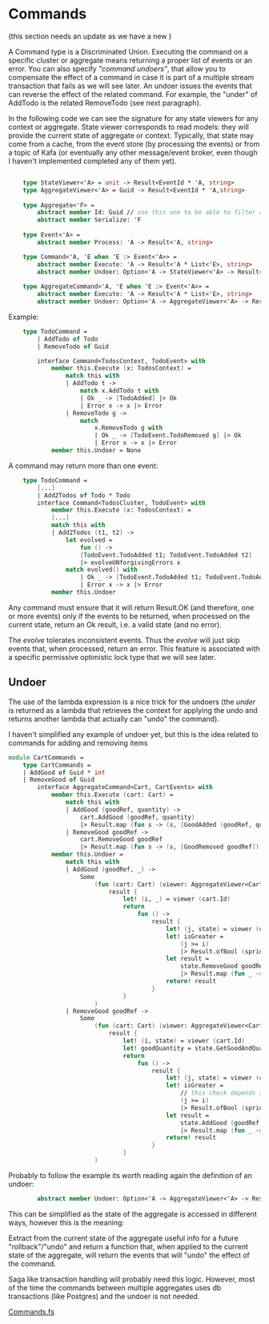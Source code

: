 # Commands

(this section needs an update as we have a new )

A Command type is a Discriminated Union. Executing the command on a specific cluster or aggregate means returning a proper list of events or an error.
You can also specify _"command undoers"_, that allow you to compensate the effect of a command in case it is part of a multiple stream transaction that fails as we will see later. An undoer issues the events that can reverse the effect of the related command.
For example, the "under" of AddTodo is the related RemoveTodo (see next paragraph).

In the following code we can see the signature for any state viewers for any context or aggregate. State viewer corresponds to read models: they will provide the current state of aggregate or context. Typically, that state may come from a cache, from the event store (by processing the events) or from a topic of Kafa (or eventually any other message/event broker, even though I haven't implemented completed any of them yet).

```FSharp

    type StateViewer<'A> = unit -> Result<EventId * 'A, string>
    type AggregateViewer<'A> = Guid -> Result<EventId * 'A,string>
    
    type Aggregate<'F> =
        abstract member Id: Guid // use this one to be able to filter related events from same string
        abstract member Serialize: 'F
    
    type Event<'A> =
        abstract member Process: 'A -> Result<'A, string>

    type Command<'A, 'E when 'E :> Event<'A>> =
        abstract member Execute: 'A -> Result<'A * List<'E>, string>
        abstract member Undoer: Option<'A -> StateViewer<'A> -> Result<unit -> Result<List<'E>, string>, string>>
        
    type AggregateCommand<'A, 'E when 'E :> Event<'A>> =
        abstract member Execute: 'A -> Result<'A * List<'E>, string>
        abstract member Undoer: Option<'A -> AggregateViewer<'A> -> Result<unit -> Result<List<'E>, string>, string>>


```

Example:

```FSharp
    type TodoCommand =
        | AddTodo of Todo
        | RemoveTodo of Guid

        interface Command<TodosContext, TodoEvent> with
            member this.Execute (x: TodosContext) =
                match this with
                | AddTodo t -> 
                    match x.AddTodo t with
                    | Ok _ -> [TodoAdded] |> Ok
                    | Error x -> x |> Error
                | RemoveTodo g ->
                    match
                        x.RemoveTodo g with
                        | Ok _ -> [TodoEvent.TodoRemoved g] |> Ok
                        | Error x -> x |> Error
            member this.Undoer = None
```

A command may return more than one event:

```FSharp
    type TodoCommand =
        [...]
        | Add2Todos of Todo * Todo
        interface Command<TodosCluster, TodoEvent> with
            member this.Execute (x: TodosContext) =
            [...]
            match this with
            | Add2Todos (t1, t2) -> 
                let evolved =
                    fun () ->
                    [TodoEvent.TodoAdded t1; TodoEvent.TodoAdded t2]
                    |> evolveUNforgivingErrors x
                match evolved() with
                    | Ok _ -> [TodoEvent.TodoAdded t1; TodoEvent.TodoAdded t2] |> Ok
                    | Error x -> x |> Error
            member this.Undoer

```
Any command must ensure that it will return Result.OK (and therefore, one or more events) only if the events to be returned, when processed on the current state, return an Ok result, i.e. a valid state (and no error). 

The _evolve_ tolerates inconsistent events.
Thus the _evolve_ will just skip events that, when processed, return an error.
This feature is associated with a specific permissive optimistic lock type that we will see later.

## Undoer

The use of the lambda expression is a nice trick for the undoers (the _under_ is returned as a lambda that retrieves the context for applying the undo and returns another lambda that actually can "undo" the command).

I haven't simplified any example of undoer yet, but this is the idea related to commands for adding and removing items 


```fsharp
module CartCommands =
    type CartCommands =
    | AddGood of Guid * int
    | RemoveGood of Guid
        interface AggregateCommand<Cart, CartEvents> with
            member this.Execute (cart: Cart) =
                match this with
                | AddGood (goodRef, quantity) -> 
                    cart.AddGood (goodRef, quantity)
                    |> Result.map (fun s -> (s, [GoodAdded (goodRef, quantity)]))
                | RemoveGood goodRef ->
                    cart.RemoveGood goodRef
                    |> Result.map (fun s -> (s, [GoodRemoved goodRef]))
            member this.Undoer = 
                match this with
                | AddGood (goodRef, _) -> 
                    Some 
                        (fun (cart: Cart) (viewer: AggregateViewer<Cart>) ->
                            result {
                                let! (i, _) = viewer (cart.Id) 
                                return
                                    fun () ->
                                        result {
                                            let! (j, state) = viewer (cart.Id)
                                            let! isGreater = 
                                                (j >= i)
                                                |> Result.ofBool (sprintf "execution undo state '%d' must be after the undo command state '%d'" j i)
                                            let result =
                                                state.RemoveGood goodRef
                                                |> Result.map (fun _ -> [GoodRemoved goodRef])
                                            return! result
                                        }
                                }
                        )
                | RemoveGood goodRef ->
                    Some
                        (fun (cart: Cart) (viewer: AggregateViewer<Cart>) ->
                            result {
                                let! (i, state) = viewer (cart.Id) 
                                let! goodQuantity = state.GetGoodAndQuantity goodRef
                                return
                                    fun () ->
                                        result {
                                            let! (j, state) = viewer (cart.Id)
                                            let! isGreater = 
                                                // this check depends also on the number of events generated by the command (i.e. the j >= (i+1) if command generates 2 event)
                                                (j >= i)
                                                |> Result.ofBool (sprintf "execution undo state '%d' must be after the undo command state '%d'" j i)
                                            let result =
                                                state.AddGood (goodRef, goodQuantity)
                                                |> Result.map (fun _ -> [GoodAdded (goodRef, goodQuantity)])
                                            return! result
                                        }
                                }
                        )
 ```


Probably to follow the example its worth reading again the definition of an undoer:
```FSharp
        abstract member Undoer: Option<'A -> AggregateViewer<'A> -> Result<unit -> Result<List<'E>, string>, string>>
```

This can be simplified as the state of the aggregate is accessed in different ways, however this is the meaning:

Extract from the current state of the aggregate useful info for a future "rollback"/"undo" and return a function that, when applied to the current state of the aggregate, will return the events that will "undo" the effect of the command.

Saga like transaction handling will probably need this logic.
However, most of the time the commands between multiple aggregates uses db transactions (like Postgres) and the undoer is not needed.




[Commands.fs](https://github.com/tonyx/Sharpino/blob/main/Sharpino.Sample/Domain/Tags/Commands.fs)


